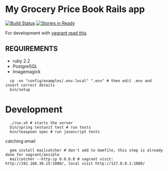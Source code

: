 # My Grocery Price Book Rails app

[![Build Status](https://semaphoreci.com/api/v1/projects/9e86687d-5794-45da-96f0-ebd507dddd33/683754/badge.svg)](https://semaphoreci.com/my-grocery-price-book/www)
[![Stories in Ready](https://badge.waffle.io/my-grocery-price-book/www.png?label=ready&title=Ready)](https://waffle.io/my-grocery-price-book/www)

For development with [vagrant read this](https://github.com/my-grocery-price-book/www-infrastructure#setting-up-a-development-enviroment-with-vagrant-and-ansible)

## REQUIREMENTS

 * ruby 2.2
 * PostgreSQL
 * Imagemagick
 
```
  cp -vn "config/examples/.env.local" ".env" # then edit .env and insert correct details
  bin/setup 
```

# Development

```
  ./run.sh # starts the server
  bin/spring testunit test # run tests
  bin/teaspoon spec # run javascript tests
```

catching email

```
  gem install mailcatcher # don't add to Gemfile, this step is already done for vagrant/ansible
  mailcatcher --http-ip 0.0.0.0 # vagrant visit: http://192.168.30.15:1080/, local visit http://127.0.0.1:1080/
```